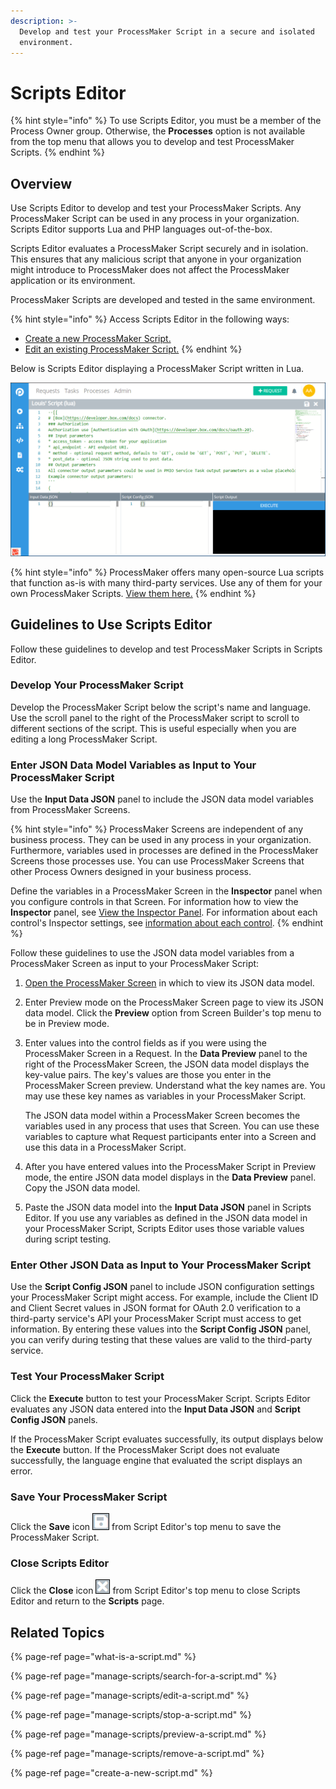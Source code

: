 ```yaml
---
description: >-
  Develop and test your ProcessMaker Script in a secure and isolated
  environment.
---
```


# Scripts Editor

{% hint style="info" %}
To use Scripts Editor, you must be a member of the Process Owner group. Otherwise, the **Processes** option is not available from the top menu that allows you to develop and test ProcessMaker Scripts.
{% endhint %}

## Overview

Use Scripts Editor to develop and test your ProcessMaker Scripts. Any ProcessMaker Script can be used in any process in your organization. Scripts Editor supports Lua and PHP languages out-of-the-box.

Scripts Editor evaluates a ProcessMaker Script securely and in isolation. This ensures that any malicious script that anyone in your organization might introduce to ProcessMaker does not affect the ProcessMaker application or its environment.

ProcessMaker Scripts are developed and tested in the same environment.

{% hint style="info" %}
Access Scripts Editor in the following ways:

* [Create a new ProcessMaker Script.](create-a-new-script.md#create-a-new-processmaker-script)
* [Edit an existing ProcessMaker Script.](manage-scripts/edit-a-script.md#edit-a-processmaker-script)
{% endhint %}

Below is Scripts Editor displaying a ProcessMaker Script written in Lua.

![Scripts Editor](../../.gitbook/assets/scripts-editor-processes.png)

{% hint style="info" %}
ProcessMaker offers many open-source Lua scripts that function as-is with many third-party services. Use any of them for your own ProcessMaker Scripts. [View them here.](https://github.com/ProcessMaker/pmio-lua-connectors)
{% endhint %}

## Guidelines to Use Scripts Editor

Follow these guidelines to develop and test ProcessMaker Scripts in Scripts Editor.

### Develop Your ProcessMaker Script

Develop the ProcessMaker Script below the script's name and language. Use the scroll panel to the right of the ProcessMaker script to scroll to different sections of the script. This is useful especially when you are editing a long ProcessMaker Script.

### Enter JSON Data Model Variables as Input to Your ProcessMaker Script

Use the **Input Data JSON** panel to include the JSON data model variables from ProcessMaker Screens.

{% hint style="info" %}
ProcessMaker Screens are independent of any business process. They can be used in any process in your organization. Furthermore, variables used in processes are defined in the ProcessMaker Screens those processes use. You can use ProcessMaker Screens that other Process Owners designed in your business process.

Define the variables in a ProcessMaker Screen in the **Inspector** panel when you configure controls in that Screen. For information how to view the **Inspector** panel, see [View the Inspector Panel](../design-forms/screens-builder/view-the-inspector-pane.md). For information about each control's Inspector settings, see [information about each control](../design-forms/screens-builder/control-descriptions/).
{% endhint %}

Follow these guidelines to use the JSON data model variables from a ProcessMaker Screen as input to your ProcessMaker Script:

1. [Open the ProcessMaker Screen](../design-forms/manage-forms/edit-a-screen.md) in which to view its JSON data model.
2. Enter Preview mode on the ProcessMaker Screen page to view its JSON data model. Click the **Preview** option from Screen Builder's top menu to be in Preview mode.
3. Enter values into the control fields as if you were using the ProcessMaker Screen in a Request. In the **Data Preview** panel to the right of the ProcessMaker Screen, the JSON data model displays the key-value pairs. The key's values are those you enter in the ProcessMaker Screen preview. Understand what the key names are. You may use these key names as variables in your ProcessMaker Script.

   The JSON data model within a ProcessMaker Screen becomes the variables used in any process that uses that Screen. You can use these variables to capture what Request participants enter into a Screen and use this data in a ProcessMaker Script.

4. After you have entered values into the ProcessMaker Script in Preview mode, the entire JSON data model displays in the **Data Preview** panel. Copy the JSON data model.
5. Paste the JSON data model into the **Input Data JSON** panel in Scripts Editor. If you use any variables as defined in the JSON data model in your ProcessMaker Script, Scripts Editor uses those variable values during script testing.

### Enter Other JSON Data as Input to Your ProcessMaker Script

Use the **Script Config JSON** panel to include JSON configuration settings your ProcessMaker Script might access. For example, include the Client ID and Client Secret values in JSON format for OAuth 2.0 verification to a third-party service's API your ProcessMaker Script must access to get information. By entering these values into the **Script Config JSON** panel, you can verify during testing that these values are valid to the third-party service.

### Test Your ProcessMaker Script

Click the **Execute** button to test your ProcessMaker Script. Scripts Editor evaluates any JSON data entered into the **Input Data JSON** and **Script Config JSON** panels.

If the ProcessMaker Script evaluates successfully, its output displays below the **Execute** button. If the ProcessMaker Script does not evaluate successfully, the language engine that evaluated the script displays an error.

### Save Your ProcessMaker Script

Click the **Save** icon ![](../../.gitbook/assets/save-icon-processes.png) from Script Editor's top menu to save the ProcessMaker Script.

### Close Scripts Editor

Click the **Close** icon ![](../../.gitbook/assets/close-icon-processes.png) from Script Editor's top menu to close Scripts Editor and return to the **Scripts** page.

## Related Topics

{% page-ref page="what-is-a-script.md" %}

{% page-ref page="manage-scripts/search-for-a-script.md" %}

{% page-ref page="manage-scripts/edit-a-script.md" %}

{% page-ref page="manage-scripts/stop-a-script.md" %}

{% page-ref page="manage-scripts/preview-a-script.md" %}

{% page-ref page="manage-scripts/remove-a-script.md" %}

{% page-ref page="create-a-new-script.md" %}

